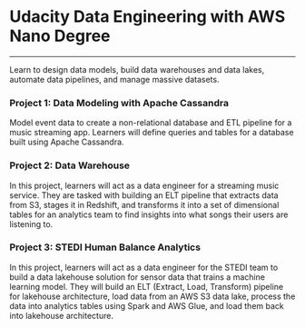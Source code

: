 # Udacity Data Engineering with AWS Nano Degree
--------------------------

Learn to design data models, build data warehouses and data lakes, automate data pipelines, and manage massive datasets.

### Project 1: Data Modeling with Apache Cassandra
Model event data to create a non-relational database and ETL pipeline for a music streaming app. Learners will define queries and tables for a database built using Apache Cassandra.

### Project 2: Data Warehouse
In this project, learners will act as a data engineer for a streaming music service. They are tasked with building an ELT pipeline that extracts data from S3, stages it in Redshift, and transforms it into a set of dimensional tables for an analytics team to find insights into what songs their users are listening to.

### Project 3: STEDI Human Balance Analytics
In this project, learners will act as a data engineer for the STEDI team to build a data lakehouse solution for sensor data that trains a machine learning model. They will build an ELT (Extract, Load, Transform) pipeline for lakehouse architecture, load data from an AWS S3 data lake, process the data into analytics tables using Spark and AWS Glue, and load them back into lakehouse architecture.
